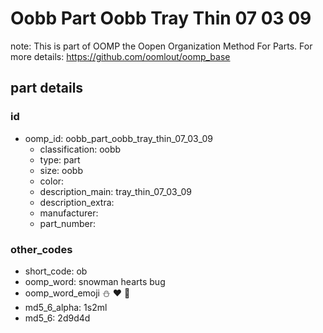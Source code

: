 # Oobb Part Oobb Tray Thin 07 03 09  

note: This is part of OOMP the Oopen Organization Method For Parts. For more details: https://github.com/oomlout/oomp_base

##  part details





### id
* oomp_id: oobb_part_oobb_tray_thin_07_03_09
  * classification: oobb
  * type: part
  * size: oobb
  * color: 
  * description_main: tray_thin_07_03_09
  * description_extra: 
  * manufacturer: 
  * part_number: 

### other_codes
* short_code: ob
* oomp_word: snowman hearts bug
* oomp_word_emoji :snowman: :hearts: :bug:
* md5_6_alpha: 1s2ml
* md5_6: 2d9d4d